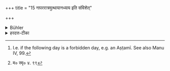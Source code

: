 +++
title = "15 नापररात्रमुत्थायानध्याय इति संविशेत्"

+++

<details><summary>Bühler</summary>

15. When he has risen (at midnight, and taught) during the third watch of the night, let him not lie down again (saying), 'Studying is forbidden.' [^4] 


[^4]:  I.e. if the following day is a forbidden day, e.g. an Aṣṭamī. See also Manu IV, 99.
</details>

<details><summary>हरदत्त-टीका</summary>

## सूत्रम्
नाऽपररात्रमुत्थायाऽनध्याय इति संविशेत् ॥ १५ ॥  
### टिप्पनी
रात्रेस्तृतीयो भागोऽपररात्रः । ऊर्ध्वमर्धरात्रादुत्थायाऽध्यापयन्नपररात्रे न संविशेत् न शयीत । यद्यपि तस्मिन्नष्टम्यादिरनध्यायः प्राप्तो भवति । किं पुनः स्वाध्याये । तथा च मनु:—  
[^१]'न निशान्ते परिश्रान्तो ब्रह्माऽधीत्य पुनः स्वपेत् ।' इति ॥१५॥  

[^१]: म० स्मृ० ४. ९९
</details>
